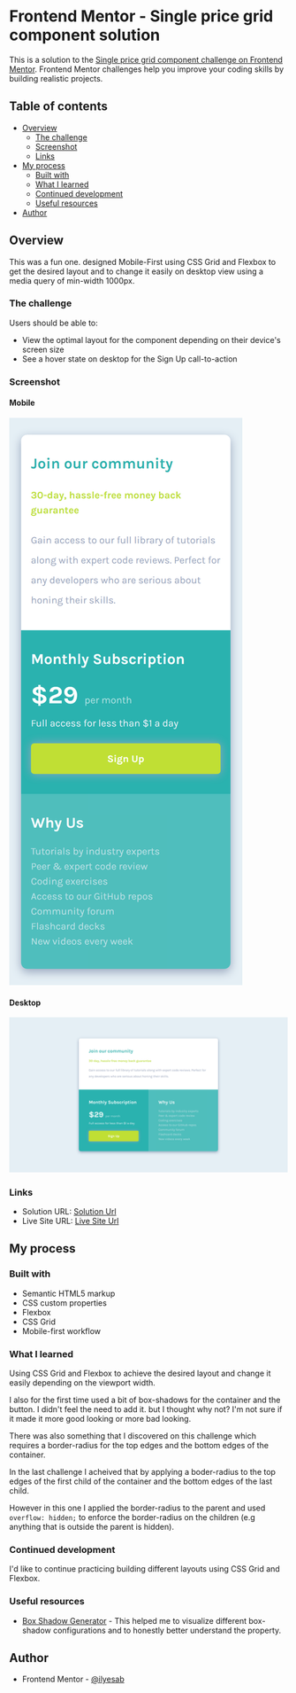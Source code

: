 # Frontend Mentor - Single price grid component solution

This is a solution to the [Single price grid component challenge on Frontend Mentor](https://www.frontendmentor.io/challenges/single-price-grid-component-5ce41129d0ff452fec5abbbc). Frontend Mentor challenges help you improve your coding skills by building realistic projects. 

## Table of contents

- [Overview](#overview)
  - [The challenge](#the-challenge)
  - [Screenshot](#screenshot)
  - [Links](#links)
- [My process](#my-process)
  - [Built with](#built-with)
  - [What I learned](#what-i-learned)
  - [Continued development](#continued-development)
  - [Useful resources](#useful-resources)
- [Author](#author)

## Overview

This was a fun one. designed Mobile-First using CSS Grid and Flexbox to get the desired layout and to 
change it easily on desktop view using a media query of min-width 1000px.

### The challenge

Users should be able to:

- View the optimal layout for the component depending on their device's screen size
- See a hover state on desktop for the Sign Up call-to-action

### Screenshot

#### Mobile

![Mobile Screenshot](./screenshot_mobile.png)

#### Desktop

![Desktop Screenshot](./screenshot_desktop.png)

### Links

- Solution URL: [Solution Url](https://www.frontendmentor.io/solutions/mobilefirst-design-using-css-grid-flexbox-and-media-queries-NQ-OF0ALV6)
- Live Site URL: [Live Site Url](https://frontendmentor-ilyesab.github.io/single-price-grid-component/)

## My process

### Built with

- Semantic HTML5 markup
- CSS custom properties
- Flexbox
- CSS Grid
- Mobile-first workflow

### What I learned

Using CSS Grid and Flexbox to achieve the desired layout and change it easily depending on the viewport
width.

I also for the first time used a bit of box-shadows for the container and the button. I didn't feel the need to add it. but I thought why not? I'm not sure if it made it more good looking or more bad looking.

There was also something that I discovered on this challenge which requires a border-radius for the top edges and the bottom edges of the container.

In the last challenge I acheived that by applying a boder-radius to the top edges of the first child of the container and the bottom edges of the last child.

However in this one I applied the border-radius to the parent and used `overflow: hidden;` to enforce the border-radius on the children (e.g anything that is outside the parent is hidden).

### Continued development

I'd like to continue practicing building different layouts using CSS Grid and Flexbox.

### Useful resources

- [Box Shadow Generator](https://developer.mozilla.org/en-US/docs/Web/CSS/CSS_backgrounds_and_borders/Box-shadow_generator) - This helped me to visualize different box-shadow configurations and to honestly better understand the property.

## Author
- Frontend Mentor - [@ilyesab](https://www.frontendmentor.io/profile/ilyesab)
